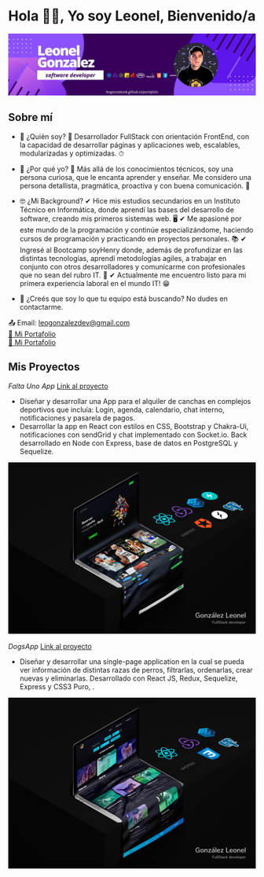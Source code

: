 # Hola 👋🏽, Yo soy Leonel, Bienvenido/a
![Banner](./images/1654030060949.jpg "Banner")
## Sobre mí
* 👀 ¿Quién soy?
🔹 Desarrollador FullStack con orientación FrontEnd, con la capacidad de desarrollar páginas y aplicaciones web, escalables, modularizadas y optimizadas. ⏱

* 🤔 ¿Por qué yo?
🔸 Más allá de los conocimientos técnicos, soy una persona curiosa, que le encanta aprender y enseñar.  Me considero una persona detallista, pragmática, proactiva y con buena comunicación. 📣

* 🤓 ¿Mi Background?
 ✔ Hice mis estudios secundarios en un Instituto Técnico en Informática, donde aprendí las bases del desarrollo de software, creando mis primeros sistemas web. 🖥
✔ Me apasioné por este mundo de la programación y continúe especializándome, haciendo cursos de programación y practicando en proyectos personales. 📚
 ✔ Ingresé al Bootcamp soyHenry donde, además de profundizar en las distintas tecnologías, aprendí metodologías agiles, a trabajar en conjunto con otros desarrolladores y comunicarme con profesionales que no sean del rubro IT. 👥
 ✔ Actualmente me encuentro listo para mi primera experiencia laboral en el mundo IT! 😁

* 🔔 ¿Creés que soy lo que tu equipo está buscando? No dudes en contactarme. 

📤 Email: leogonzalezdev@gmail.com
<br/>
[💼 Mi Portafolio](https://leogonzalez.vercel.app/ "Mi Portafolio")
<br/>
[👥 Mi Portafolio](https://www.linkedin.com/in/leogonzalezdev/ "Mi LinkedIn")

## Mis Proyectos

*Falta Uno App* <a href="https://falta-uno-henry.vercel.app/"> Link al proyecto</a>

- Diseñar y desarrollar una App para el alquiler de canchas en complejos deportivos que incluía: Login, agenda, calendario, chat interno, notificaciones y pasarela de pagos.
- Desarrollar la app en React con estilos en CSS, Bootstrap y Chakra-Ui, notificaciones con sendGrid y chat implementado con Socket.io. Back desarrollado en Node con Express, base de datos en PostgreSQL y Sequelize.

<a><img src="./images/proyect5.jpg"></a>

*DogsApp* <a href="https://pi-dogsapp.vercel.app/"> Link al proyecto</a>

- Diseñar y desarrollar una single-page application en la cual se pueda ver información de distintas razas de perros, filtrarlas, ordenarlas, crear nuevas y eliminarlas. Desarrollado con React JS, Redux, Sequelize, Express y CSS3 Puro, .

<a><img src="./images/proyect1.jpg"></a>
